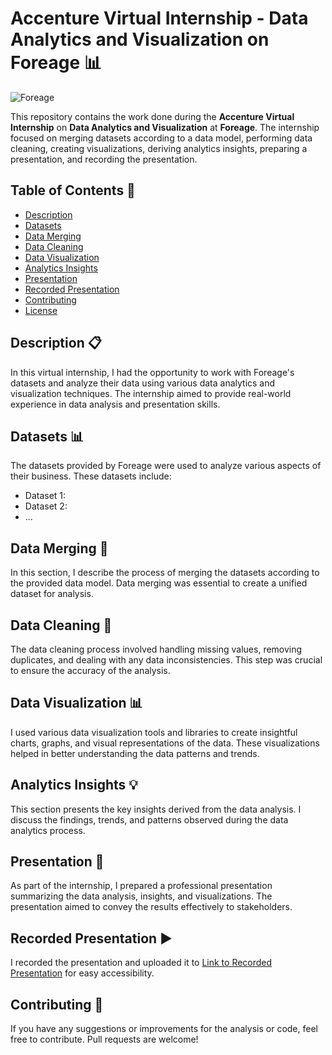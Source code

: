 # Accenture Virtual Internship - Data Analytics and Visualization on Foreage 📊

![Foreage](link_to_foreage_image)

This repository contains the work done during the **Accenture Virtual Internship** on **Data Analytics and Visualization** at **Foreage**. The internship focused on merging datasets according to a data model, performing data cleaning, creating visualizations, deriving analytics insights, preparing a presentation, and recording the presentation.

## Table of Contents 📑

- [Description](#description)
- [Datasets](#datasets)
- [Data Merging](#data-merging)
- [Data Cleaning](#data-cleaning)
- [Data Visualization](#data-visualization)
- [Analytics Insights](#analytics-insights)
- [Presentation](#presentation)
- [Recorded Presentation](#recorded-presentation)
- [Contributing](#contributing)
- [License](#license)

## Description 📋

In this virtual internship, I had the opportunity to work with Foreage's datasets and analyze their data using various data analytics and visualization techniques. The internship aimed to provide real-world experience in data analysis and presentation skills.

## Datasets 📊

The datasets provided by Foreage were used to analyze various aspects of their business. These datasets include:
- Dataset 1: 
- Dataset 2: 
- ...

## Data Merging 🔄

In this section, I describe the process of merging the datasets according to the provided data model. Data merging was essential to create a unified dataset for analysis.

## Data Cleaning 🧹

The data cleaning process involved handling missing values, removing duplicates, and dealing with any data inconsistencies. This step was crucial to ensure the accuracy of the analysis.

## Data Visualization 📊

I used various data visualization tools and libraries to create insightful charts, graphs, and visual representations of the data. These visualizations helped in better understanding the data patterns and trends.

## Analytics Insights 💡

This section presents the key insights derived from the data analysis. I discuss the findings, trends, and patterns observed during the data analytics process.

## Presentation 🎥

As part of the internship, I prepared a professional presentation summarizing the data analysis, insights, and visualizations. The presentation aimed to convey the results effectively to stakeholders.

## Recorded Presentation ▶️

I recorded the presentation and uploaded it to [Link to Recorded Presentation](link_to_recorded_presentation) for easy accessibility.

## Contributing 🤝

If you have any suggestions or improvements for the analysis or code, feel free to contribute. Pull requests are welcome!

